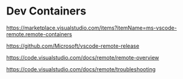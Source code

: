 # Dev Containers

https://marketplace.visualstudio.com/items?itemName=ms-vscode-remote.remote-containers

https://github.com/Microsoft/vscode-remote-release

https://code.visualstudio.com/docs/remote/remote-overview

https://code.visualstudio.com/docs/remote/troubleshooting